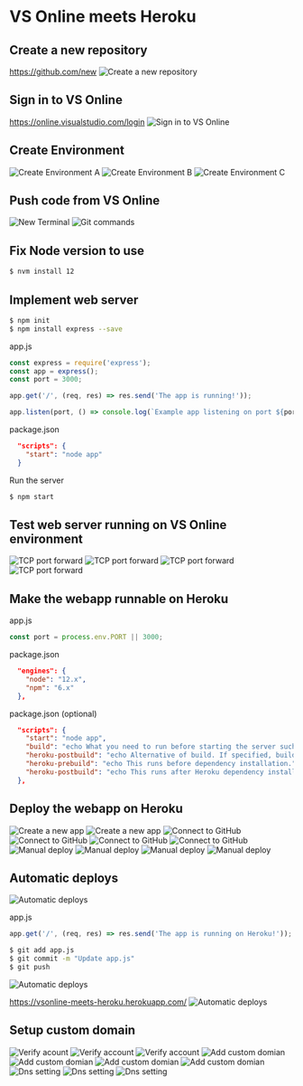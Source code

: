 # VS Online meets Heroku

## Create a new repository

https://github.com/new
![Create a new repository](images/01_create-a-new-repository.png)

## Sign in to VS Online

https://online.visualstudio.com/login
![Sign in to VS Online](images/02_sign-in-to-vsonline.png)

## Create Environment

![Create Environment A](images/03a_create-environment.png)
![Create Environment B](images/03b_create-environment.png)
![Create Environment C](images/03c_create-environment.png)

## Push code from VS Online

![New Terminal](images/04a_new-terminal.png)
![Git commands](images/04b_git-commands.png)

## Fix Node version to use

```bash
$ nvm install 12
```

## Implement web server

```bash
$ npm init
$ npm install express --save
```

app.js
```js
const express = require('express');
const app = express();
const port = 3000;

app.get('/', (req, res) => res.send('The app is running!'));

app.listen(port, () => console.log(`Example app listening on port ${port}!`));
```

package.json
```json
  "scripts": {
    "start": "node app"
  }
```

Run the server
```bash
$ npm start
```

## Test web server running on VS Online environment

![TCP port forward](images/07a_tcp-port-forward.png)
![TCP port forward](images/07b_tcp-port-forward.png)
![TCP port forward](images/07c_connecting-to-the-forwarded-port.png)
![TCP port forward](images/07d_the-app-is-running.png)

## Make the webapp runnable on Heroku

app.js
```js
const port = process.env.PORT || 3000;
```

package.json
```json
  "engines": {
    "node": "12.x",
    "npm": "6.x"
  },
```

package.json (optional)
```json
  "scripts": {
    "start": "node app",
    "build": "echo What you need to run before starting the server such as webpack.",
    "heroku-postbuild": "echo Alternative of build. If specified, build won't be called.",
    "heroku-prebuild": "echo This runs before dependency installation.",
    "heroku-postbuild": "echo This runs after Heroku dependency installation."
  },
```

## Deploy the webapp on Heroku

![Create a new app](images/09a_create-a-new-app.png)
![Create a new app](images/09b_create-a-new-app.png)
![Connect to GitHub](images/09c_connect-to-github.png)
![Connect to GitHub](images/09d_connect-to-github.png)
![Connect to GitHub](images/09e_connect-to-github.png)
![Connect to GitHub](images/09f_connect-to-github.png)
![Manual deploy](images/09g_manual-deploy.png)
![Manual deploy](images/09h_manual-deploy.png)
![Manual deploy](images/09i_manual-deploy.png)
![Manual deploy](images/09j_the-app-is-running.png)

## Automatic deploys

![Automatic deploys](images/10a_automatic-deploys.png)

app.js
```js
app.get('/', (req, res) => res.send('The app is running on Heroku!'));
```

```bash
$ git add app.js
$ git commit -m "Update app.js"
$ git push
```

![Automatic deploys](images/10b_activity.png)

https://vsonline-meets-heroku.herokuapp.com/
![Automatic deploys](images/10c_the-app-is-running-on-heroku.png)

## Setup custom domain

![Verify acount](images/11a_verify-account.png)
![Verify account](images/11b_verify-account.png)
![Verify account](images/11c_verify-account.png)
![Add custom domian](images/11d_add-custom-domain.png)
![Add custom domian](images/11e_add-custom-domain.png)
![Add custom domian](images/11f_add-custom-domain.png)
![Add custom domian](images/11g_add-custom-domain.png)
![Dns setting](images/11h-dns-setting.png)
![Dns setting](images/11i-dns-setting.png)
![Dns setting](images/11j_the-app-is-running-on-heroku.png)
